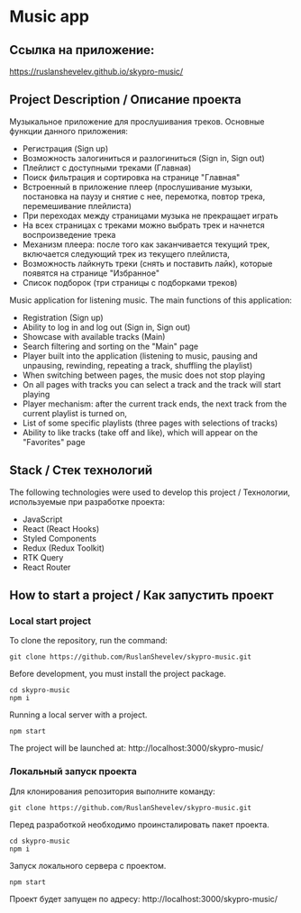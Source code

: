 # Music app 
## Ссылка на приложение:
https://ruslanshevelev.github.io/skypro-music/

## Project Description / Описание проекта

Музыкальное приложение для прослушивания треков. Основные функции данного приложения:
- Регистрация (Sign up)
- Возможность залогиниться и разлогиниться (Sign in, Sign out)
- Плейлист с доступными треками (Главная)
- Поиск фильтрация и сортировка на странице "Главная"
- Встроенный в приложение плеер (прослушивание музыки, постановка на паузу и снятие с нее, перемотка, повтор трека, перемешивание плейлиста)
- При переходах между страницами музыка не прекращает играть
- На всех страницах с треками можно выбрать трек и начнется воспроизведение трека
- Механизм плеера: после того как заканчивается текущий трек, включается следующий трек из текущего плейлиста,
- Возможность лайкнуть треки (снять и поставить лайк), которые появятся на странице "Избранное"
- Список подборок (три страницы с подборками треков)

Music application for listening music. The main functions of this application:
- Registration (Sign up)
- Ability to log in and log out (Sign in, Sign out)
- Showcase with available tracks (Main)
- Search filtering and sorting on the "Main" page
- Player built into the application (listening to music, pausing and unpausing, rewinding, repeating a track, shuffling the playlist)
- When switching between pages, the music does not stop playing
- On all pages with tracks you can select a track and the track will start playing
- Player mechanism: after the current track ends, the next track from the current playlist is turned on,
- List of some specific playlists (three pages with selections of tracks)
- Ability to like tracks (take off and like), which will appear on the "Favorites" page

## Stack / Стек технологий

The following technologies were used to develop this project / Технологии, используемые при разработке проекта:
- JavaScript
- React (React Hooks)
- Styled Components
- Redux (Redux Toolkit)
- RTK Query
- React Router

## How to start a project / Как запустить проект

### Local start project

To clone the repository, run the command:

```
git clone https://github.com/RuslanShevelev/skypro-music.git
```

Before development, you must install the project package.

```
cd skypro-music
npm i
```

Running a local server with a project.

```
npm start
```

The project will be launched at: http://localhost:3000/skypro-music/

### Локальный запуск проекта
Для клонирования репозитория выполните команду:

```
git clone https://github.com/RuslanShevelev/skypro-music.git
```

Перед разработкой необходимо проинсталировать пакет проекта.

```
cd skypro-music
npm i
```

Запуск локального сервера с проектом.

```
npm start
```

Проект будет запущен по адресу: http://localhost:3000/skypro-music/